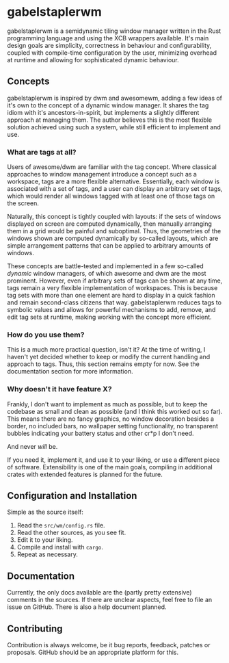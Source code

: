 # gabelstaplerwm
gabelstaplerwm is a semidynamic tiling window manager written in the Rust
programming language and using the XCB wrappers available. It's main design
goals are simplicity, correctness in behaviour and configurability, coupled
with compile-time configuration by the user, minimizing overhead at runtime
and allowing for sophisticated dynamic behaviour.

## Concepts
gabelstaplerwm is inspired by dwm and awesomewm, adding a few ideas of it's own
to the concept of a dynamic window manager. It shares the tag idiom with it's
ancestors-in-spirit, but implements a slightly different approach at managing
them. The author believes this is the most flexible solution achieved using
such a system, while still efficient to implement and use.

### What are tags at all?
Users of awesome/dwm are familiar with the tag concept. Where classical
approaches to window management introduce a concept such as a workspace, tags
are a more flexible alternative. Essentially, each window is associated with
a set of tags, and a user can display an arbitrary set of tags, which would
render all windows tagged with at least one of those tags on the screen.

Naturally, this concept is tightly coupled with layouts: if the sets of windows
displayed on screen are computed dynamically, then manually arranging them in
a grid would be painful and suboptimal. Thus, the geometries of the windows shown
are computed dynamically by so-called layouts, which are simple arrangement
patterns that can be applied to arbitrary amounts of windows.

These concepts are battle-tested and implemented in a few so-called *dynamic*
window managers, of which awesome and dwm are the most prominent. However,
even if arbitrary sets of tags can be shown at any time, tags remain a very
flexible implementation of workspaces. This is because tag sets with more than
one element are hard to display in a quick fashion and remain second-class citizens
that way. gabelstaplerwm reduces tags to symbolic values and allows for powerful
mechanisms to add, remove, and edit tag sets at runtime, making working with the
concept more efficient.

### How do you use them?
This is a much more practical question, isn't it? At the time of writing, I haven't
yet decided whether to keep or modify the current handling and approach to tags.
Thus, this section remains empty for now. See the documentation section for more
information.

### Why doesn't it have feature X?
Frankly, I don't want to implement as much as possible, but to keep the codebase
as small and clean as possible (and I think this worked out so far). This means
there are no fancy graphics, no window decoration besides a border, no included bars,
no wallpaper setting functionality, no transparent bubbles indicating your battery
status and other cr*p I don't need.

And never *will* be.

If you need it, implement it, and use it to your liking, or use a different piece
of software. Extensibility is one of the main goals, compiling in additional crates
with extended features is planned for the future.

## Configuration and Installation
Simple as the source itself:

1. Read the `src/wm/config.rs` file.
2. Read the other sources, as you see fit.
3. Edit it to your liking.
4. Compile and install with `cargo`.
5. Repeat as necessary.

## Documentation
Currently, the only docs available are the (partly pretty extensive) comments in
the sources. If there are unclear aspects, feel free to file an issue on GitHub.
There is also a help document planned.

## Contributing
Contribution is always welcome, be it bug reports, feedback, patches or proposals.
GitHub should be an appropriate platform for this.
